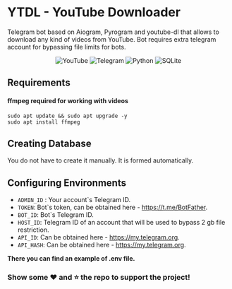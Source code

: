 # YTDL - YouTube Downloader

Telegram bot based on Aiogram, Pyrogram and youtube-dl that allows to download any kind of videos from YouTube.
Bot requires extra telegram account for bypassing file limits for bots.

<div align="center">
<img alt="YouTube" src="https://img.shields.io/badge/YouTube-red?style=for-the-badge&logo=youtube&logoColor=white"/>
<img alt="Telegram" src="https://img.shields.io/badge/Telegram-blue?&style=for-the-badge&logoColor=white&logo=telegram"/>
<img alt="Python" src="https://img.shields.io/badge/python-%2314354C.svg?&style=for-the-badge&logo=python&logoColor=white"/>
<img alt="SQLite" src="https://img.shields.io/badge/sqlite-%2307405e.svg?style=for-the-badge&logo=sqlite&logoColor=white"/>
</div>

## Requirements
#### ffmpeg required for working with videos

```shell
sudo apt update && sudo apt upgrade -y
sudo apt install ffmpeg
```

## Creating Database

You do not have to create it manually. It is formed automatically.

## Configuring Environments
- `ADMIN_ID` : Your account`s Telegram ID.
- `TOKEN`: Bot`s token, can be obtained here - https://t.me/BotFather.
- `BOT_ID`: Bot`s Telegram ID.
- `HOST_ID`: Telegram ID of an account that will be used to bypass 2 gb file restriction.
- `API_ID`: Can be obtained here - https://my.telegram.org.
- `API_HASH`: Can be obtained here - https://my.telegram.org.

**There you can find an example of .env file.**

### Show some ❤️ and ⭐ the repo to support the project!